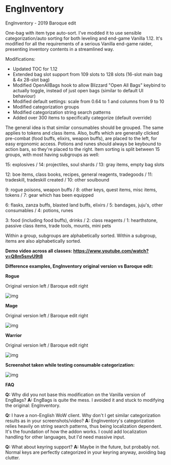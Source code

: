 # EngInventory
EngInventory - 2019 Baroque edit

One-bag with item type auto-sort. I've modded it to use sensible categorization/auto sorting for both leveling and end-game Vanilla 1.12. It's modified for all the requirements of a serious Vanilla end-game raider, presenting inventory contents in a streamlined way.

Modifications:

- Updated TOC for 1.12
- Extended bag slot support from 109 slots to 128 slots (16-slot main bag & 4x 28-slot bag)
- Modified OpenAllBags hook to allow Blizzard "Open All Bags" keybind to actually toggle,
  instead of just open bags (similar to default UI behaviour)
- Modified default settings: scale from 0.64 to 1 and columns from 9 to 10
- Modified categorization groups
- Modified categorization string search patterns
- Added over 300 items to specifically categorize (default override)

The general idea is that similar consumables should be grouped. The same applies to tokens and class items. Also, buffs which are generally clicked pre-combat (food buffs, elixirs, weapon buffs), are placed to the left, for easy ergonomic access. Potions and runes should always be keybound to action bars, so they're placed to the right. Item sorting is split between 15 groups, with most having subgroups as well:

15: explosives / 14: projectiles, soul shards / 13: gray items, empty bag slots

12: boe items, class books, recipes, general reagents, tradegoods / 11: tradeskill, tradeskill created / 10: other soulbound

9: rogue poisons, weapon buffs / 8: other keys, quest items, misc items, tokens / 7: gear which has been equipped

6: flasks, zanza buffs, blasted land buffs, elixirs / 5: bandages, juju's, other consumables / 4: potions, runes

3: food (including food buffs), drinks / 2: class reagents / 1: hearthstone, passive class items, trade tools, mounts, mini pets

Within a group, subgroups are alphabetically sorted.
Within a subgroup, items are also alphabetically sorted.

**Demo video across all classes: https://www.youtube.com/watch?v=Q8m5snvU9t8**

**Difference examples, EngInventory original version vs Baroque edit:**

**Rogue**

Original version left / Baroque edit right

![img](https://imgur.com/WbBAqKL.png)

**Mage**

Original version left / Baroque edit right

![img](https://imgur.com/9HCXFWa.png)

**Warrior**

Original version left / Baroque edit right

![img](https://imgur.com/0PduxwA.png)


**Screenshot taken while testing consumable categorization:**

![img](https://imgur.com/SjlAC9i.png)


**FAQ**

**Q:** Why did you not base this modification on the Vanilla version of EngBags?
**A:** EngBags is quite the mess. I avoided it and stuck to modifying the original: EngInventory.

**Q:** I have a non-English WoW client. Why don't I get similar categorization results as in your screenshots/video?
**A:** EngInventory's categorization relies heavily on string search patterns, thus being localization dependent. It's the foundation of how the addon works. I could add localization handling for other languages, but I'd need massive input.

**Q:** What about keyring support?
**A:** Maybe in the future, but probably not. Normal keys are perfectly categorized in your keyring anyway, avoiding bag clutter.


